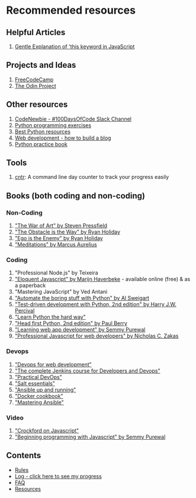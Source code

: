 # Recommended resources

## Helpful Articles
1. [Gentle Explanation of 'this keyword in JavaScript](http://rainsoft.io/gentle-explanation-of-this-in-javascript/)

## Projects and Ideas
1. [FreeCodeCamp](https://www.freecodecamp.com)
2. [The Odin Project](http://www.theodinproject.com/)

## Other resources
1. [CodeNewbie - #100DaysOfCode Slack Channel](https://codenewbie.typeform.com/to/uwsWlZ)
2. [Python programming exercises](https://github.com/zhiwehu/Python-programming-exercises/blob/master/100%2B%20Python%20challenging%20programming%20exercises.txt)
3. [Best Python resources](https://www.fullstackpython.com/best-python-resources.html)
4. [Web development - how to build a blog](https://www.udacity.com/course/web-development--cs253)
5. [Python practice book](http://anandology.com/python-practice-book/index.html)


## Tools
1. [cntr](https://github.com/nsgonultas/cntr): A command line day counter to track your progress easily

## Books (both coding and non-coding)

### Non-Coding
1. ["The War of Art" by Steven Pressfield](http://www.goodreads.com/book/show/1319.The_War_of_Art)
2. ["The Obstacle is the Way" by Ryan Holiday](http://www.goodreads.com/book/show/18668059-the-obstacle-is-the-way?ac=1&from_search=true)
3. ["Ego is the Enemy" by Ryan Holiday](http://www.goodreads.com/book/show/27036528-ego-is-the-enemy?from_search=true&search_version=service)
4. ["Meditations" by Marcus Aurelius](https://www.goodreads.com/book/show/662925.Meditations)

### Coding
1. "Professional Node.js" by Teixeira
2. ["Eloquent Javascript" by Marijn Haverbeke](http://eloquentjavascript.net/) - available online (free) & as a paperback
3. "Mastering JavaScript" by Ved Antani
4. ["Automate the boring stuff with Python" by Al Sweigart](https://automatetheboringstuff.com/)
5. ["Test-driven development with Python, 2nd edition" by Harry J.W. Percival](https://www.safaribooksonline.com/library/view/test-driven-development-with/9781491958698/)
6. ["Learn Python the hard way"](https://learnpythonthehardway.org/book/)
7. ["Head first Python, 2nd edition" by Paul Berry](https://www.safaribooksonline.com/library/view/head-first-python/9781491919521/)
8. ["Learning web app development" by Semmy Purewal](https://www.safaribooksonline.com/library/view/learning-web-app/9781449371388/)
9. ["Professional Javascript for web developers" by Nicholas C. Zakas](https://www.safaribooksonline.com/library/view/professional-javascript-for/9781118026694/)

### Devops
1. ["Devops for web development"](https://www.safaribooksonline.com/library/view/devops-for-web/9781786465702/)
2. ["The complete Jenkins course for Developers and Devops"](https://www.udemy.com/the-complete-jenkins-course-for-developers-and-devops/)
3. ["Practical DevOps"](https://www.safaribooksonline.com/library/view/practical-devops/9781785882876/)
4. ["Salt essentials"](https://www.safaribooksonline.com/library/view/salt-essentials/9781491914427/)
5. ["Ansible up and running"](https://www.safaribooksonline.com/library/view/ansible-up-and/9781491915318/)
6. ["Docker cookbook"](https://www.safaribooksonline.com/library/view/docker-cookbook/9781783984862/)
7. ["Mastering Ansible"](https://www.safaribooksonline.com/library/view/mastering-ansible/9781784395483/)

### Video
1. ["Crockford on Javascript"](https://www.youtube.com/playlist?list=PL7664379246A246CB)
2. ["Beginning programming with Javascript" by Semmy Purewal](https://www.safaribooksonline.com/library/view/beginning-programming-with/9781491917824/)

## Contents
* [Rules](rules.md)
* [Log - click here to see my progress](log.md)
* [FAQ](FAQ.md)
* [Resources](resources.md)
